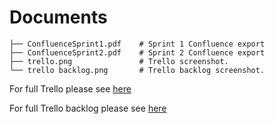 # Documents

```
├── ConfluenceSprint1.pdf    # Sprint 1 Confluence export
├── ConfluenceSprint2.pdf    # Sprint 2 Confluence export
├── trello.png               # Trello screenshot. 
└── trello backlog.png       # Trello backlog screenshot. 
```
For full Trello please see [here](https://trello.com/b/0RMtLBnV/sprint-tracking) 

For full Trello backlog please see [here](https://trello.com/b/0HyYM81K/backlogs)
